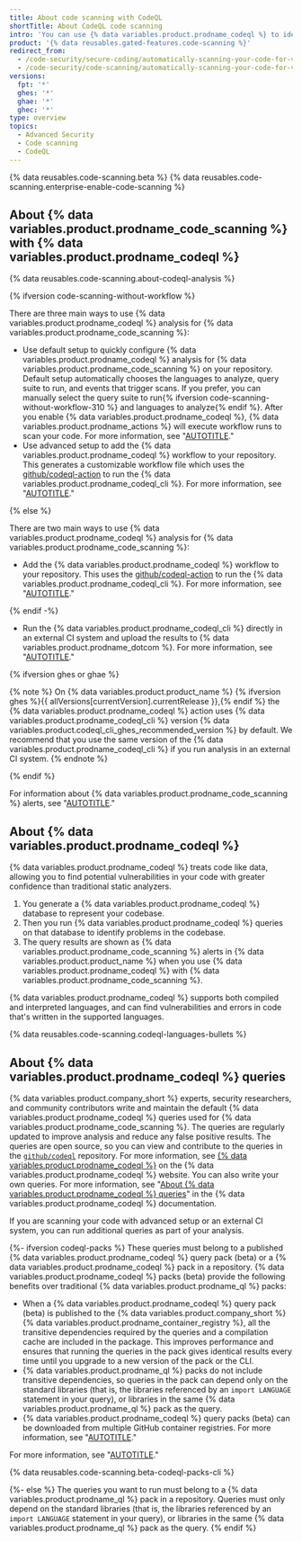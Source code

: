 ```yaml
---
title: About code scanning with CodeQL
shortTitle: About CodeQL code scanning
intro: 'You can use {% data variables.product.prodname_codeql %} to identify vulnerabilities and errors in your code. The results are shown as {% data variables.product.prodname_code_scanning %} alerts in {% data variables.product.prodname_dotcom %}.'
product: '{% data reusables.gated-features.code-scanning %}'
redirect_from:
  - /code-security/secure-coding/automatically-scanning-your-code-for-vulnerabilities-and-errors/about-code-scanning-with-codeql
  - /code-security/code-scanning/automatically-scanning-your-code-for-vulnerabilities-and-errors/about-code-scanning-with-codeql
versions:
  fpt: '*'
  ghes: '*'
  ghae: '*'
  ghec: '*'
type: overview
topics:
  - Advanced Security
  - Code scanning
  - CodeQL
---
```


{% data reusables.code-scanning.beta %}
{% data reusables.code-scanning.enterprise-enable-code-scanning %}

## About {% data variables.product.prodname_code_scanning %} with {% data variables.product.prodname_codeql %}

{% data reusables.code-scanning.about-codeql-analysis %}

{% ifversion code-scanning-without-workflow %}

There are three main ways to use {% data variables.product.prodname_codeql %} analysis for {% data variables.product.prodname_code_scanning %}:

- Use default setup to quickly configure {% data variables.product.prodname_codeql %} analysis for {% data variables.product.prodname_code_scanning %} on your repository. Default setup automatically chooses the languages to analyze, query suite to run, and events that trigger scans. If you prefer, you can manually select the query suite to run{% ifversion code-scanning-without-workflow-310 %} and languages to analyze{% endif %}. After you enable {% data variables.product.prodname_codeql %}, {% data variables.product.prodname_actions %} will execute workflow runs to scan your code. For more information, see "[AUTOTITLE](/code-security/code-scanning/enabling-code-scanning/configuring-default-setup-for-code-scanning)."
- Use advanced setup to add the {% data variables.product.prodname_codeql %} workflow to your repository. This generates a customizable workflow file which uses the [github/codeql-action](https://github.com/github/codeql-action/) to run the {% data variables.product.prodname_codeql_cli %}. For more information, see "[AUTOTITLE](/code-security/code-scanning/creating-an-advanced-setup-for-code-scanning/configuring-advanced-setup-for-code-scanning#configuring-advanced-setup-for-code-scanning-with-codeql)."

{% else %}

There are two main ways to use {% data variables.product.prodname_codeql %} analysis for {% data variables.product.prodname_code_scanning %}:

- Add the {% data variables.product.prodname_codeql %} workflow to your repository. This uses the [github/codeql-action](https://github.com/github/codeql-action/) to run the {% data variables.product.prodname_codeql_cli %}. For more information, see "[AUTOTITLE](/code-security/code-scanning/creating-an-advanced-setup-for-code-scanning/configuring-advanced-setup-for-code-scanning#configuring-code-scanning-using-the-codeql-action)."

{% endif -%}

- Run the {% data variables.product.prodname_codeql_cli %} directly in an external CI system and upload the results to {% data variables.product.prodname_dotcom %}. For more information, see "[AUTOTITLE](/code-security/code-scanning/using-codeql-code-scanning-with-your-existing-ci-system/about-codeql-code-scanning-in-your-ci-system)."

{% ifversion ghes or ghae %}

{% note %}
On {% data variables.product.product_name %} {% ifversion ghes %}{{ allVersions[currentVersion].currentRelease }},{% endif %} the {% data variables.product.prodname_codeql %} action uses {% data variables.product.prodname_codeql_cli %} version {% data variables.product.codeql_cli_ghes_recommended_version %} by default. We recommend that you use the same version of the {% data variables.product.prodname_codeql_cli %} if you run analysis in an external CI system.
{% endnote %}

{% endif %}

For information about {% data variables.product.prodname_code_scanning %} alerts, see "[AUTOTITLE](/code-security/code-scanning/managing-code-scanning-alerts/about-code-scanning-alerts)."

## About {% data variables.product.prodname_codeql %}

{% data variables.product.prodname_codeql %} treats code like data, allowing you to find potential vulnerabilities in your code with greater confidence than traditional static analyzers.

1. You generate a {% data variables.product.prodname_codeql %} database to represent your codebase.
1. Then you run {% data variables.product.prodname_codeql %} queries on that database to identify problems in the codebase.
1. The query results are shown as {% data variables.product.prodname_code_scanning %} alerts in {% data variables.product.product_name %} when you use {% data variables.product.prodname_codeql %} with {% data variables.product.prodname_code_scanning %}.

{% data variables.product.prodname_codeql %} supports both compiled and interpreted languages, and can find vulnerabilities and errors in code that's written in the supported languages.

{% data reusables.code-scanning.codeql-languages-bullets %}

## About {% data variables.product.prodname_codeql %} queries

{% data variables.product.company_short %} experts, security researchers, and community contributors write and maintain the default {% data variables.product.prodname_codeql %} queries used for {% data variables.product.prodname_code_scanning %}. The queries are regularly updated to improve analysis and reduce any false positive results. The queries are open source, so you can view and contribute to the queries in the [`github/codeql`](https://github.com/github/codeql) repository. For more information, see [{% data variables.product.prodname_codeql %}](https://codeql.github.com/) on the {% data variables.product.prodname_codeql %} website. You can also write your own queries. For more information, see "[About {% data variables.product.prodname_codeql %} queries](https://codeql.github.com/docs/writing-codeql-queries/about-codeql-queries/)" in the {% data variables.product.prodname_codeql %} documentation.

If you are scanning your code with advanced setup or an external CI system, you can run additional queries as part of your analysis.

{%- ifversion codeql-packs %}
These queries must belong to a published {% data variables.product.prodname_codeql %} query pack (beta) or a {% data variables.product.prodname_codeql %} pack in a repository. {% data variables.product.prodname_codeql %} packs (beta) provide the following benefits over traditional {% data variables.product.prodname_ql %} packs:

- When a {% data variables.product.prodname_codeql %} query pack (beta) is published to the {% data variables.product.company_short %} {% data variables.product.prodname_container_registry %}, all the transitive dependencies required by the queries and a compilation cache are included in the package. This improves performance and ensures that running the queries in the pack gives identical results every time until you upgrade to a new version of the pack or the CLI.
- {% data variables.product.prodname_ql %} packs do not include transitive dependencies, so queries in the pack can depend only on the standard libraries (that is, the libraries referenced by an `import LANGUAGE` statement in your query), or libraries in the same {% data variables.product.prodname_ql %} pack as the query.
- {% data variables.product.prodname_codeql %} query packs (beta) can be downloaded from multiple GitHub container registries. For more information, see "[AUTOTITLE](/code-security/code-scanning/creating-an-advanced-setup-for-code-scanning/customizing-your-advanced-setup-for-code-scanning#downloading-codeql-packs-from-github-enterprise-server)."

For more information, see "[AUTOTITLE](/code-security/codeql-cli/getting-started-with-the-codeql-cli/customizing-analysis-with-codeql-packs)."

{% data reusables.code-scanning.beta-codeql-packs-cli %}

{%- else %}
The queries you want to run must belong to a {% data variables.product.prodname_ql %} pack in a repository. Queries must only depend on the standard libraries (that is, the libraries referenced by an `import LANGUAGE` statement in your query), or libraries in the same {% data variables.product.prodname_ql %} pack as the query.
{% endif %}
